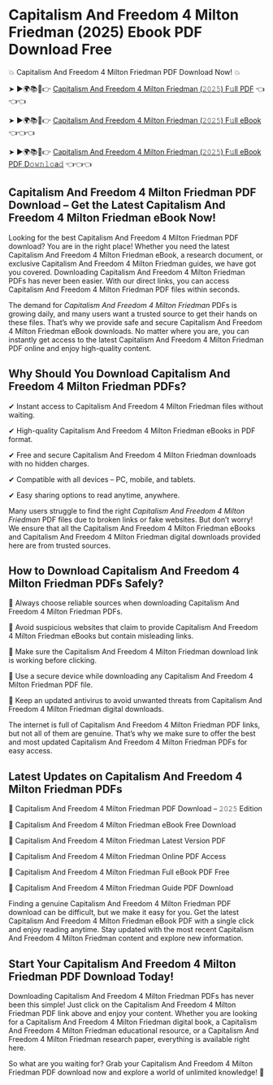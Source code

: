 # Capitalism And Freedom 4 Milton Friedman (2025) Ebook PDF Download Free

💥 Capitalism And Freedom 4 Milton Friedman PDF Download Now! 💥

➤ ►🌍📚📱👉 [Capitalism And Freedom 4 Milton Friedman (𝟸𝟶𝟸𝟻) F𝚞ll PDF](https://getpdf.xyz/capitalism-and-freedom-4-milton-friedman) 👈👈👈


➤ ►🌍📚📱👉 [Capitalism And Freedom 4 Milton Friedman (𝟸𝟶𝟸𝟻) F𝚞ll eBook](https://getpdf.xyz/capitalism-and-freedom-4-milton-friedman) 👈👈👈


➤ ►🌍📚📱👉 [Capitalism And Freedom 4 Milton Friedman (𝟸𝟶𝟸𝟻) F𝚞ll eBook PDF D𝚘𝚠𝚗𝚕𝚘a𝚍](https://getpdf.xyz/capitalism-and-freedom-4-milton-friedman) 👈👈👈


## Capitalism And Freedom 4 Milton Friedman PDF Download – Get the Latest Capitalism And Freedom 4 Milton Friedman eBook Now!

Looking for the best Capitalism And Freedom 4 Milton Friedman PDF download? You are in the right place! Whether you need the latest Capitalism And Freedom 4 Milton Friedman eBook, a research document, or exclusive Capitalism And Freedom 4 Milton Friedman guides, we have got you covered. Downloading Capitalism And Freedom 4 Milton Friedman PDFs has never been easier. With our direct links, you can access Capitalism And Freedom 4 Milton Friedman PDF files within seconds.

The demand for *Capitalism And Freedom 4 Milton Friedman* PDFs is growing daily, and many users want a trusted source to get their hands on these files. That’s why we provide safe and secure Capitalism And Freedom 4 Milton Friedman eBook downloads. No matter where you are, you can instantly get access to the latest Capitalism And Freedom 4 Milton Friedman PDF online and enjoy high-quality content.

## Why Should You Download Capitalism And Freedom 4 Milton Friedman PDFs?

✔ Instant access to Capitalism And Freedom 4 Milton Friedman files without waiting.

✔ High-quality Capitalism And Freedom 4 Milton Friedman eBooks in PDF format.

✔ Free and secure Capitalism And Freedom 4 Milton Friedman downloads with no hidden charges.

✔ Compatible with all devices – PC, mobile, and tablets.

✔ Easy sharing options to read anytime, anywhere.

Many users struggle to find the right *Capitalism And Freedom 4 Milton Friedman* PDF files due to broken links or fake websites. But don’t worry! We ensure that all the Capitalism And Freedom 4 Milton Friedman eBooks and Capitalism And Freedom 4 Milton Friedman digital downloads provided here are from trusted sources.

## How to Download Capitalism And Freedom 4 Milton Friedman PDFs Safely?

📌 Always choose reliable sources when downloading Capitalism And Freedom 4 Milton Friedman PDFs.

📌 Avoid suspicious websites that claim to provide Capitalism And Freedom 4 Milton Friedman eBooks but contain misleading links.

📌 Make sure the Capitalism And Freedom 4 Milton Friedman download link is working before clicking.

📌 Use a secure device while downloading any Capitalism And Freedom 4 Milton Friedman PDF file.

📌 Keep an updated antivirus to avoid unwanted threats from Capitalism And Freedom 4 Milton Friedman digital downloads.

The internet is full of Capitalism And Freedom 4 Milton Friedman PDF links, but not all of them are genuine. That’s why we make sure to offer the best and most updated Capitalism And Freedom 4 Milton Friedman PDFs for easy access.

## Latest Updates on Capitalism And Freedom 4 Milton Friedman PDFs

🔹 Capitalism And Freedom 4 Milton Friedman PDF Download – 𝟸𝟶𝟸𝟻 Edition

🔹 Capitalism And Freedom 4 Milton Friedman eBook Free Download

🔹 Capitalism And Freedom 4 Milton Friedman Latest Version PDF

🔹 Capitalism And Freedom 4 Milton Friedman Online PDF Access

🔹 Capitalism And Freedom 4 Milton Friedman Full eBook PDF Free

🔹 Capitalism And Freedom 4 Milton Friedman Guide PDF Download

Finding a genuine Capitalism And Freedom 4 Milton Friedman PDF download can be difficult, but we make it easy for you. Get the latest Capitalism And Freedom 4 Milton Friedman eBook PDF with a single click and enjoy reading anytime. Stay updated with the most recent Capitalism And Freedom 4 Milton Friedman content and explore new information.

## Start Your Capitalism And Freedom 4 Milton Friedman PDF Download Today!

Downloading Capitalism And Freedom 4 Milton Friedman PDFs has never been this simple! Just click on the Capitalism And Freedom 4 Milton Friedman PDF link above and enjoy your content. Whether you are looking for a Capitalism And Freedom 4 Milton Friedman digital book, a Capitalism And Freedom 4 Milton Friedman educational resource, or a Capitalism And Freedom 4 Milton Friedman research paper, everything is available right here.

So what are you waiting for? Grab your Capitalism And Freedom 4 Milton Friedman PDF download now and explore a world of unlimited knowledge! 🚀